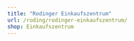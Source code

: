 ```yaml
---
title: "Rodinger Einkaufszentrum"
url: /roding/rodinger-einkaufszentrum/
shop: Einkaufszentrum
---
```

